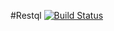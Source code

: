 #Restql
[![Build Status](https://travis-ci.org/jhuang78/restify.svg)](https://travis-ci.org/jhuang78/restql) 



